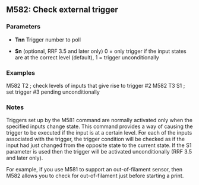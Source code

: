 ## M582: Check external trigger

### Parameters

- **Tnn** Trigger number to poll

- **Sn** (optional, RRF 3.5 and later only) 0 = only trigger if the input states are at the correct level (default), 1 = trigger unconditionally

### Examples

M582 T2 ; check levels of inputs that give rise to trigger \#2 M582 T3 S1 ; set trigger \#3 pending unconditionally

### Notes

Triggers set up by the M581 command are normally activated only when the specified inputs change state. This command provides a way of causing the trigger to be executed if the input is at a certain level. For each of the inputs associated with the trigger, the trigger condition will be checked as if the input had just changed from the opposite state to the current state. If the S1 parameter is used then the trigger will be activated unconditionally (RRF 3.5 and later only).

For example, if you use M581 to support an out-of-filament sensor, then M582 allows you to check for out-of-filament just before starting a print.

